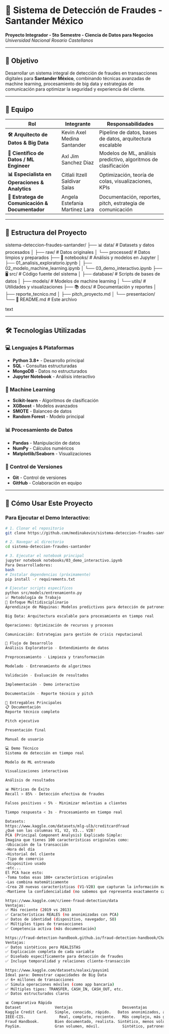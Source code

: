 # 🚨 Sistema de Detección de Fraudes - Santander México

**Proyecto Integrador - 5to Semestre - Ciencia de Datos para Negocios**  
*Universidad Nacional Rosario Castellanos*

---

## 🎯 **Objetivo**
Desarrollar un sistema integral de detección de fraudes en transacciones digitales para **Santander México**, combinando técnicas avanzadas de machine learning, procesamiento de big data y estrategias de comunicación para optimizar la seguridad y experiencia del cliente.

---

## 👥 **Equipo**

| Rol | Integrante | Responsabilidades |
|-----|------------|-------------------|
| **🛠️ Arquitecto de Datos & Big Data** | Kevin Axel Medina Santander | Pipeline de datos, bases de datos, arquitectura escalable |
| **🤖 Científico de Datos / ML Engineer** | Axl Jim Sanchez Diaz | Modelos de ML, análisis predictivo, algoritmos de clasificación |
| **📊 Especialista en Operaciones & Analytics** | Citlali Itzell Saldivar Salas | Optimización, teoría de colas, visualizaciones, KPIs |
| **📝 Estratega de Comunicación & Documentador** | Angela Estefania Martinez Lara | Documentación, reportes, pitch, estrategia de comunicación |

---

## 📁 **Estructura del Proyecto**
sistema-deteccion-fraudes-santander/
├── 📊 data/ # Datasets y datos procesados
│ ├── raw/ # Datos originales
│ └── processed/ # Datos limpios y preparados
├── 📓 notebooks/ # Análisis y modelos en Jupyter
│ ├── 01_analisis_exploratorio.ipynb
│ ├── 02_modelo_machine_learning.ipynb
│ └── 03_demo_interactivo.ipynb
├── 🖥️ src/ # Código fuente del sistema
│ ├── database/ # Scripts de bases de datos
│ ├── models/ # Modelos de machine learning
│ └── utils/ # Utilidades y visualizaciones
├── 📚 docs/ # Documentación y reportes
│ ├── reporte_tecnico.md
│ ├── pitch_proyecto.md
│ └── presentacion/
└── 📄 README.md # Este archivo

text

---

## 🛠️ **Tecnologías Utilizadas**

### **💻 Lenguajes & Plataformas**
- **Python 3.8+** - Desarrollo principal
- **SQL** - Consultas estructuradas
- **MongoDB** - Datos no estructurados
- **Jupyter Notebook** - Análisis interactivo

### **🤖 Machine Learning**
- **Scikit-learn** - Algoritmos de clasificación
- **XGBoost** - Modelos avanzados
- **SMOTE** - Balanceo de datos
- **Random Forest** - Modelo principal

### **📊 Procesamiento de Datos**
- **Pandas** - Manipulación de datos
- **NumPy** - Cálculos numéricos
- **Matplotlib/Seaborn** - Visualizaciones

### **🔄 Control de Versiones**
- **Git** - Control de versiones
- **GitHub** - Colaboración en equipo

---

## 🚀 **Cómo Usar Este Proyecto**

### **Para Ejecutar el Demo Interactivo:**
```bash
# 1. Clonar el repositorio
git clone https://github.com/medinakevin/sistema-deteccion-fraudes-santander.git

# 2. Navegar al directorio
cd sistema-deteccion-fraudes-santander

# 3. Ejecutar el notebook principal
jupyter notebook notebooks/03_demo_interactivo.ipynb
Para Desarrolladores:
bash
# Instalar dependencias (próximamente)
pip install -r requirements.txt

# Ejecutar scripts específicos
python src/models/entrenamiento.py
📈 Metodología de Trabajo
🔬 Enfoque Multidisciplinario
Aprendizaje de Máquinas: Modelos predictivos para detección de patrones

Big Data: Arquitectura escalable para procesamiento en tiempo real

Operaciones: Optimización de recursos y procesos

Comunicación: Estrategias para gestión de crisis reputacional

🔄 Flujo de Desarrollo
Análisis Exploratorio - Entendimiento de datos

Preprocesamiento - Limpieza y transformación

Modelado - Entrenamiento de algoritmos

Validación - Evaluación de resultados

Implementación - Demo interactivo

Documentación - Reporte técnico y pitch

🎯 Entregables Principales
📋 Documentación
Reporte técnico completo

Pitch ejecutivo

Presentación final

Manual de usuario

💻 Demo Técnico
Sistema de detección en tiempo real

Modelo de ML entrenado

Visualizaciones interactivas

Análisis de resultados

📊 Métricas de Éxito
Recall > 85% - Detección efectiva de fraudes

Falsos positivos < 5% - Minimizar molestias a clientes

Tiempo respuesta < 3s - Procesamiento en tiempo real

Datasets:
https://www.kaggle.com/datasets/mlg-ulb/creditcardfraud
¿Qué son las columnas V1, V2, V3... V28?
PCA (Principal Component Analysis) Explicado Simple:
Imagina que tienes 100 características originales como:
-Ubicación de la transacción
-Hora del día
-Historial del cliente
-Tipo de comercio
-Dispositivo usado
-etc...
El PCA hace esto:
-Toma todas esas 100+ características originales
-Las combina matemáticamente
-Crea 28 nuevas características (V1-V28) que capturan la información más importante
-Mantiene la confidencialidad (no sabemos qué representa exactamente cada V)

https://www.kaggle.com/c/ieee-fraud-detection/data
Ventajas:
✅ Más reciente (2019 vs 2013)
✅ Características REALES (no anonimizadas con PCA)
✅ Datos de identidad (dispositivo, navegador, SO)
✅ Múltiples tipos de transacciones
✅ Competencia activa (más documentación)

https://fraud-detection-handbook.github.io/fraud-detection-handbook/Chapter_3_GettingStarted/SimulatedDataset.html
Ventajas:
✅ Datos sintéticos pero REALISTAS
✅ Explicación completa de cada variable
✅ Diseñado específicamente para detección de fraudes
✅ Incluye temporalidad y relaciones cliente-transacción

https://www.kaggle.com/datasets/ealaxi/paysim1
Ideal para: Demostrar capacidades de Big Data
✅ 6+ millones de transacciones
✅ Simula operaciones móviles (como app bancaria)
✅ Múltiples tipos: TRANSFER, CASH_IN, CASH_OUT, etc.
✅ Datos estructurados claros

📊 Comparativa Rápida
Dataset	              Ventajas                  	Desventajas	                  Recomendación
Kaggle Credit Card.   Simple, conocido, rápido.	  Datos anonimizados, antiguo.	Si quieren ir rápido
IEEE-CIS.	            Real, completo, reciente. 	Más complejo, más grande.	    Si quieren profundidad
Fraud Handbook.	      Bien documentado, realista. Sintético, menos volumen.	    Si quieren entender bien
PaySim.	              Gran volumen, móvil.      	Sintético, patrones simples.	Para demostrar Big Data

